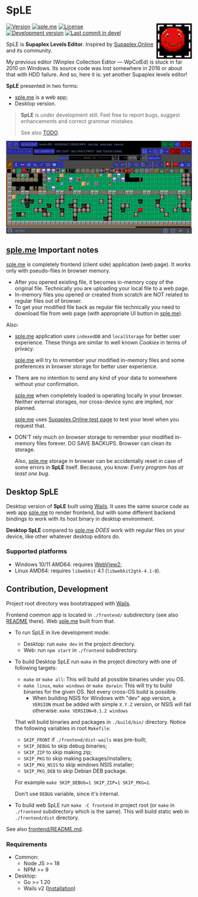 # SpLE

<img src="frontend/public/favicon.svg" alt="SpLE icon" align="right" width="96" height="96">

[![Version](https://img.shields.io/github/package-json/v/vovan-ve/supaplex-levels-editor?filename=frontend%2Fpackage.json)](https://github.com/Vovan-VE/supaplex-levels-editor/releases)
[![sple.me](https://img.shields.io/badge/https-sple.me-blue)][sple.me]
[![License](https://img.shields.io/github/license/vovan-ve/supaplex-levels-editor)](./LICENSE)
<br>
[![Development version](https://img.shields.io/github/package-json/v/vovan-ve/supaplex-levels-editor/devel?filename=frontend%2Fpackage.json&label=in+dev)](https://github.com/Vovan-VE/supaplex-levels-editor/blob/devel/CHANGELOG.md)
[![Last commit in devel](https://img.shields.io/github/last-commit/vovan-ve/supaplex-levels-editor/devel)](https://github.com/Vovan-VE/supaplex-levels-editor/compare/devel)

SpLE is **Supaplex Levels Editor**. Inspired by [Supaplex.Online][spo] and its
community.

My previous editor (Winplex Collection Editor — WpColEd) is stuck in far 2010 on
Windows. Its source code was lost somewhere in 2016 or about that with HDD
failure. And so, here it is: yet another Supaplex levels editor!

**SpLE** presented in two forms:

- [sple.me][sple.me] is a web app;
- Desktop version.

> **SpLE** is under development still. Feel free to report bugs, suggest
> enhancements and correct grammar mistakes.
>
> See also [TODO](./TODO.md).

![screenshot](./.github/preview.png)

## [sple.me][sple.me] Important notes

[sple.me][sple.me] is completely frontend (client side) application (web page).
It works only with pseudo-files in browser memory.

- After you opened existing file, it becomes in-memory copy of the original
  file. Technically you are uploading your local file to a web page.
- In-memory files you opened or created from scratch are NOT related to regular
  files out of browser.
- To get your modified file back as regular file technically you need to
  download file from web page (with appropriate UI button in
  [sple.me][sple.me]).

Also:

- [sple.me][sple.me] application uses `indexedDB` and `localStorage` for better
  user experience. These things are similar to well known _Cookies_ in terms of
  privacy.

  [sple.me][sple.me] will try to remember your modified in-memory files and some
  preferences in browser storage for better user experience.

- There are no intention to send any kind of your data to somewhere without your
  confirmation.

  [sple.me][sple.me] when completely loaded is operating locally in your
  browser. Neither external storages, nor cross-device sync are implied, nor
  planned.

  [sple.me][sple.me] uses [Supaplex.Online test page][spo.test] to test your
  level when you request that.

- DON'T rely much on browser storage to remember your modified in-memory files
  forever. DO SAVE BACKUPS. Browser can clean its storage.

  Also, [sple.me][sple.me] storage in browser can be accidentally reset in case
  of some errors in **SpLE** itself. Because, you know: _Every program has at
  least one bug_.

## Desktop SpLE

Desktop version of **SpLE** built using [Wails][wails]. It uses the same source
code as web app [sple.me][sple.me] to render frontend, but with some different
backend bindings to work with its host binary in desktop environment.

**Desktop SpLE** compared to [sple.me][sple.me] _DOES_ work with regular files
on your device, like other whatever desktop editors do.

### Supported platforms

- Windows 10/11 AMD64: requires [WebView2](https://developer.microsoft.com/en-us/microsoft-edge/webview2/);
- Linux AMD64: requires `libwebkit` 4.1 (`libwebkit2gtk-4.1-0`).

## Contribution, Development

Project root directory was bootstrapped with [Wails][wails].

Frontend common app is located in `./frontend/` subdirectory (see also
[README](./frontend/README.md) there). Web [sple.me][sple.me] built from that.

- To run SpLE in live development mode:
  - Desktop: run `make dev` in the project directory.
  - Web: run `npm start` in `./frontend` subdirectory.
- To build Desktop SpLE run `make` in the project directory with one of
  following targets:
  - `make` or `make all`: This will build all possible binaries under you OS.
  - `make linux`, `make windows` or `make darwin`: This will try to build
    binaries for the given OS. Not every cross-OS build is possible.
    - When building NSIS for Windows with "dev" app version, a `VERSION` must be
      added with simple `X.Y.Z` version, or NSIS will fail otherwise:
      `make VERSION=0.1.2 windows`

  That will build binaries and packages in `./build/bin/` directory. Notice the
  following variables in root `Makefile`:
  - `SKIP_FRONT` if `./frontend/dist-wails` was pre-built;
  - `SKIP_DEBUG` to skip debug binaries;
  - `SKIP_ZIP` to skip making zip;
  - `SKIP_PKG` to skip making packages/installers;
  - `SKIP_PKG_NSIS` to skip windows NSIS installer;
  - `SKIP_PKG_DEB` to skip Debian DEB package.

  For example `make SKIP_DEBUG=1 SKIP_ZIP=1 SKIP_PKG=1`.

  Don't use `DEBUG` variable, since it's internal.
- To build web SpLE run `make -C frontend` in project root (or `make` in
  `./frontend` subdirectory which is the same). This will build static web in
  `./frontend/dist` directory.

See also [frontend/README.md](./frontend/README.md).

### Requirements

- Common:
  - Node JS >= 18
  - NPM >= 9
- Desktop:
  - Go >= 1.20
  - Wails v2 ([Installation](https://wails.io/docs/gettingstarted/installation))

[sple.me]: https://sple.me
[spo]: https://www.supaplex.online/
[spo.test]: https://www.supaplex.online/test/
[wails]: https://wails.io
